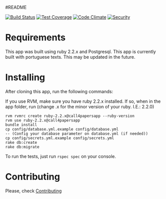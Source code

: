 #README

[![Build Status](https://travis-ci.org/alagoasdevday/call4papers.svg?branch=master)](https://travis-ci.org/alagoasdevday/call4papers)
[![Test Coverage](https://codeclimate.com/github/alagoasdevday/call4papers/badges/coverage.svg)](https://codeclimate.com/github/alagoasdevday/call4papers/coverage)
[![Code Climate](https://codeclimate.com/github/alagoasdevday/call4papers/badges/gpa.svg)](https://codeclimate.com/github/alagoasdevday/call4papers)
[![Security](https://hakiri.io/github/alagoasdevday/call4papers/master.svg)](https://hakiri.io/github/alagoasdevday/call4papers/master)

# Requirements

This app was built using ruby 2.2.x and Postgresql. This app is currently built with portuguese texts. This may be updated in the future.

# Installing

After cloning this app, run the following commands:

If you use RVM, make sure you have ruby 2.2.x installed. If so, when in the app folder, run (change .x for the minor version of your ruby. I.E.: 2.2.0)

```
rvm rvmrc create ruby-2.2.x@call4papersapp --ruby-version
rvm use ruby-2.2.x@call4papersapp
bundle install
cp config/database.yml.example config/database.yml
-- (Config your database parameter on database.yml (if needed))
cp config/secrets.yml.example config/secrets.yml
rake db:create
rake db:migrate
```

To run the tests, just run ```rspec spec``` on your console.

# Contributing

Please, check [Contributing](https://github.com/alagoasdevday/call4papers/blob/master/CONTRIBUTING.md)
